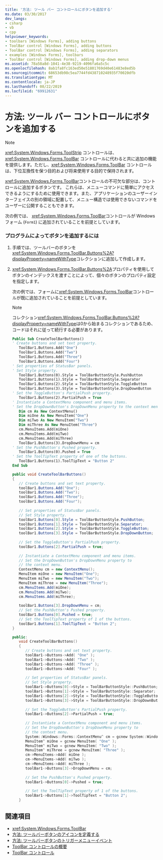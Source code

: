 ```yaml
---
title: '方法: ツール バー コントロールにボタンを追加する'
ms.date: 03/30/2017
dev_langs:
- csharp
- vb
- cpp
helpviewer_keywords:
- toolbars [Windows Forms], adding buttons
- ToolBar control [Windows Forms], adding buttons
- ToolBar control [Windows Forms], adding separators
- examples [Windows Forms], toolbars
- ToolBar control [Windows Forms], adding drop-down menus
ms.assetid: 78a58a8d-1041-4e38-9219-4096fa6a5c5c
ms.openlocfilehash: 8ab1fa8fc163ed50e51801769d40e61483e8ed5b
ms.sourcegitcommit: 68653db98c5ea7744fd438710248935f70020dfb
ms.translationtype: MT
ms.contentlocale: ja-JP
ms.lasthandoff: 08/22/2019
ms.locfileid: "69912631"
---
```

# <a name="how-to-add-buttons-to-a-toolbar-control"></a>方法: ツール バー コントロールにボタンを追加する
> [!NOTE]
> <xref:System.Windows.Forms.ToolStrip> コントロールは、<xref:System.Windows.Forms.ToolBar> コントロールに代わると共に追加の機能を提供します。ただし、<xref:System.Windows.Forms.ToolBar> コントロールは、下位互換性を保つ目的および将来使用する目的で保持されます。  
  
 <xref:System.Windows.Forms.ToolBar>コントロールの不可欠な部分は、コントロールに追加するボタンです。 これらは、メニューコマンドに簡単にアクセスできるようにするために使用できます。また、アプリケーションのユーザーインターフェイスの別の領域に配置して、メニュー構造では使用できないコマンドをユーザーに公開することもできます。  
  
 次の例では、 <xref:System.Windows.Forms.ToolBar>コントロールが Windows フォーム (`Form1`) に追加されていることを前提としています。  
  
### <a name="to-add-buttons-programmatically"></a>プログラムによってボタンを追加するには  
  
1. 手順では、ツールバーのボタンを<xref:System.Windows.Forms.ToolBar.Buttons%2A?displayProperty=nameWithType>コレクションに追加して作成します。  
  
2. <xref:System.Windows.Forms.ToolBar.Buttons%2A>プロパティを使用してボタンのインデックスを渡すことによって、個々のボタンのプロパティ設定を指定します。  
  
     次の例では、フォームに<xref:System.Windows.Forms.ToolBar>コントロールが既に追加されていることを前提としています。  
  
    > [!NOTE]
    > コレクション<xref:System.Windows.Forms.ToolBar.Buttons%2A?displayProperty=nameWithType>は0から始まるコレクションであるため、コードはそれに従って続行する必要があります。  
  
    ```vb  
    Public Sub CreateToolBarButtons()  
    ' Create buttons and set text property.  
       ToolBar1.Buttons.Add("One")  
       ToolBar1.Buttons.Add("Two")  
       ToolBar1.Buttons.Add("Three")  
       ToolBar1.Buttons.Add("Four")  
    ' Set properties of StatusBar panels.  
    ' Set Style property.  
       ToolBar1.Buttons(0).Style = ToolBarButtonStyle.PushButton  
       ToolBar1.Buttons(1).Style = ToolBarButtonStyle.Separator  
       ToolBar1.Buttons(2).Style = ToolBarButtonStyle.ToggleButton  
       ToolBar1.Buttons(3).Style = ToolBarButtonStyle.DropDownButton  
    ' Set the ToggleButton's PartialPush property.  
       ToolBar1.Buttons(2).PartialPush = True  
    ' Instantiate a ContextMenu component and menu items.  
    ' Set the DropDownButton's DropDownMenu property to the context menu.  
       Dim cm As New ContextMenu()  
       Dim miOne As New MenuItem("One")  
       Dim miTwo As New MenuItem("Two")  
       Dim miThree As New MenuItem("Three")  
       cm.MenuItems.Add(miOne)  
       cm.MenuItems.Add(miTwo)  
       cm.MenuItems.Add(miThree)  
       ToolBar1.Buttons(3).DropDownMenu = cm  
    ' Set the PushButton's Pushed property.  
       ToolBar1.Buttons(0).Pushed = True  
    ' Set the ToolTipText property of one of the buttons.  
       ToolBar1.Buttons(1).ToolTipText = "Button 2"  
    End Sub  
    ```  
  
    ```csharp  
    public void CreateToolBarButtons()  
    {  
       // Create buttons and set text property.  
       toolBar1.Buttons.Add("One");  
       toolBar1.Buttons.Add("Two");  
       toolBar1.Buttons.Add("Three");  
       toolBar1.Buttons.Add("Four");  
  
       // Set properties of StatusBar panels.  
       // Set Style property.  
       toolBar1.Buttons[0].Style = ToolBarButtonStyle.PushButton;  
       toolBar1.Buttons[1].Style = ToolBarButtonStyle.Separator;  
       toolBar1.Buttons[2].Style = ToolBarButtonStyle.ToggleButton;  
       toolBar1.Buttons[3].Style = ToolBarButtonStyle.DropDownButton;  
  
       // Set the ToggleButton's PartialPush property.  
       toolBar1.Buttons[2].PartialPush = true;  
  
       // Instantiate a ContextMenu component and menu items.  
       // Set the DropDownButton's DropDownMenu property to   
       // the context menu.  
       ContextMenu cm = new ContextMenu();  
       MenuItem miOne = new MenuItem("One");  
       MenuItem miTwo = new MenuItem("Two");  
       MenuItem miThree = new MenuItem("Three");  
       cm.MenuItems.Add(miOne);  
       cm.MenuItems.Add(miTwo);  
       cm.MenuItems.Add(miThree);  
  
       toolBar1.Buttons[3].DropDownMenu = cm;  
       // Set the PushButton's Pushed property.  
       toolBar1.Buttons[0].Pushed = true;  
       // Set the ToolTipText property of 1 of the buttons.  
       toolBar1.Buttons[1].ToolTipText = "Button 2";  
    }  
    ```  
  
    ```cpp  
    public:  
       void CreateToolBarButtons()  
       {  
          // Create buttons and set text property.  
          toolBar1->Buttons->Add( "One" );  
          toolBar1->Buttons->Add( "Two" );  
          toolBar1->Buttons->Add( "Three" );  
          toolBar1->Buttons->Add( "Four" );  
  
          // Set properties of StatusBar panels.  
          // Set Style property.  
          toolBar1->Buttons[0]->Style = ToolBarButtonStyle::PushButton;  
          toolBar1->Buttons[1]->Style = ToolBarButtonStyle::Separator;  
          toolBar1->Buttons[2]->Style = ToolBarButtonStyle::ToggleButton;  
          toolBar1->Buttons[3]->Style = ToolBarButtonStyle::DropDownButton;  
  
          // Set the ToggleButton's PartialPush property.  
          toolBar1->Buttons[2]->PartialPush = true;  
  
          // Instantiate a ContextMenu component and menu items.  
          // Set the DropDownButton's DropDownMenu property to   
          // the context menu.  
          System::Windows::Forms::ContextMenu^ cm = gcnew System::Windows::Forms::ContextMenu;  
          MenuItem^ miOne = gcnew MenuItem( "One" );  
          MenuItem^ miTwo = gcnew MenuItem( "Two" );  
          MenuItem^ miThree = gcnew MenuItem( "Three" );  
          cm->MenuItems->Add( miOne );  
          cm->MenuItems->Add( miTwo );  
          cm->MenuItems->Add( miThree );  
          toolBar1->Buttons[3]->DropDownMenu = cm;  
  
          // Set the PushButton's Pushed property.  
          toolBar1->Buttons[0]->Pushed = true;  
  
          // Set the ToolTipText property of 1 of the buttons.  
          toolBar1->Buttons[1]->ToolTipText = "Button 2";  
       }  
    ```  
  
## <a name="see-also"></a>関連項目

- <xref:System.Windows.Forms.ToolBar>
- [方法: ツールバーボタンのアイコンを定義する](how-to-define-an-icon-for-a-toolbar-button.md)
- [方法: ツールバーボタンのトリガーメニューイベント](how-to-trigger-menu-events-for-toolbar-buttons.md)
- [ToolBar コントロールの概要](toolbar-control-overview-windows-forms.md)
- [ToolBar コントロール](toolbar-control-windows-forms.md)
